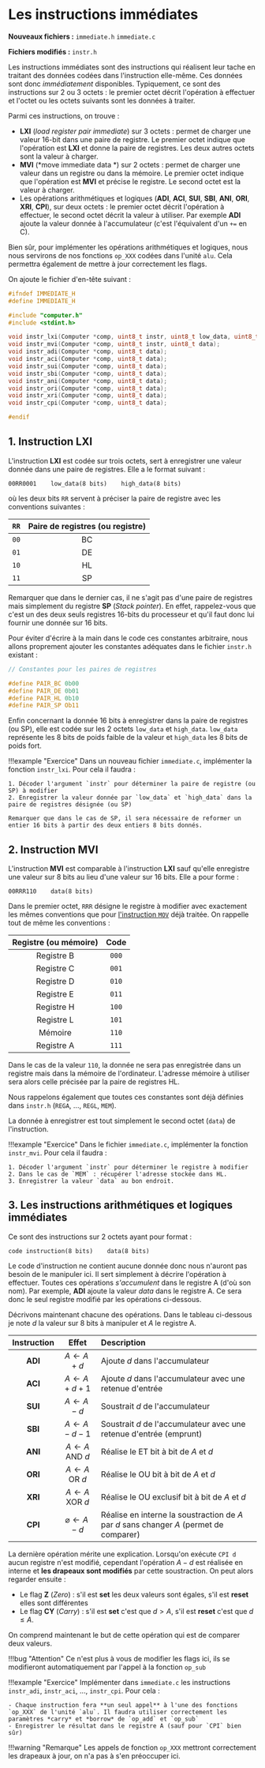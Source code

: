 # Les instructions immédiates

**Nouveaux fichiers :** `immediate.h` `immediate.c`

**Fichiers modifiés :** `instr.h`


Les instructions immédiates sont des instructions qui réalisent leur tache en traitant des données codées dans l'instruction elle-même. Ces données sont donc *immédiatement* disponibles. Typiquement, ce sont des instructions sur 2 ou 3 octets : le premier octet décrit l'opération à effectuer et l'octet ou les octets suivants sont les données à traiter.

Parmi ces instructions, on trouve :

- **LXI** (*load register pair immediate*) sur 3 octets : permet de charger une valeur 16-bit dans une paire de registre. Le premier octet indique que l'opération est **LXI** et donne la paire de registres. Les deux autres octets sont la valeur à charger.
- **MVI** (*move immediate data *) sur 2 octets : permet de charger une valeur dans un registre ou dans la mémoire. Le premier octet indique que l'opération est **MVI** et précise le registre. Le second octet est la valeur à charger.
- Les opérations arithmétiques et logiques (**ADI**, **ACI**, **SUI**, **SBI**, **ANI**, **ORI**, **XRI**, **CPI**), sur deux octets : le premier octet décrit l'opération à effectuer, le second octet décrit la valeur à utiliser. Par exemple **ADI** ajoute la valeur donnée à l'accumulateur (c'est l'équivalent d'un `+=` en C).

Bien sûr, pour implémenter les opérations arithmétiques et logiques, nous nous servirons de nos fonctions `op_XXX` codées dans l'unité `alu`. Cela permettra également de mettre à jour correctement les flags.

On ajoute le fichier d'en-tête suivant :
```c title="immediate.c"
#ifndef IMMEDIATE_H
#define IMMEDIATE_H

#include "computer.h"
#include <stdint.h>

void instr_lxi(Computer *comp, uint8_t instr, uint8_t low_data, uint8_t high_data);
void instr_mvi(Computer *comp, uint8_t instr, uint8_t data);
void instr_adi(Computer *comp, uint8_t data);
void instr_aci(Computer *comp, uint8_t data);
void instr_sui(Computer *comp, uint8_t data);
void instr_sbi(Computer *comp, uint8_t data);
void instr_ani(Computer *comp, uint8_t data);
void instr_ori(Computer *comp, uint8_t data);
void instr_xri(Computer *comp, uint8_t data);
void instr_cpi(Computer *comp, uint8_t data);

#endif

```

## 1. Instruction **LXI**

L'instruction **LXI** est codée sur trois octets, sert à enregistrer une valeur donnée dans une paire de registres. Elle a le format suivant :
```
00RR0001    low_data(8 bits)    high_data(8 bits)
```
où les deux bits `RR` servent à préciser la paire de registre avec les conventions suivantes :

| `RR` | Paire de registres (ou registre) |
| :-: | :-: |
| `00` | BC |
| `01` | DE |
| `10` | HL |
| `11` | SP |

Remarquer que dans le dernier cas, il ne s'agit pas d'une paire de registres mais simplement du registre **SP** (*Stack pointer*). En effet, rappelez-vous que c'est un des deux seuls registres 16-bits du processeur et qu'il faut donc lui fournir une donnée sur 16 bits.

Pour éviter d'écrire à la main dans le code ces constantes arbitraire, nous allons proprement ajouter les constantes adéquates dans le fichier `instr.h` existant :

```c title="instr.h"
// Constantes pour les paires de registres 

#define PAIR_BC 0b00
#define PAIR_DE 0b01
#define PAIR_HL 0b10
#define PAIR_SP Ob11
```

Enfin concernant la donnée 16 bits à enregistrer dans la paire de registres (ou SP), elle est codée sur les 2 octets `low_data` et `high_data`. `low_data` représente les 8 bits de poids faible de la valeur et `high_data` les 8 bits de poids fort.

!!!example "Exercice"
    Dans un nouveau fichier `immediate.c`, implémenter la fonction `instr_lxi`. Pour cela il faudra :

    1. Décoder l'argument `instr` pour déterminer la paire de registre (ou SP) à modifier
    2. Enregistrer la valeur donnée par `low_data` et `high_data` dans la paire de registres désignée (ou SP)

    Remarquer que dans le cas de SP, il sera nécessaire de reformer un entier 16 bits à partir des deux entiers 8 bits donnés.

## 2. Instruction **MVI**

L'instruction **MVI** est comparable à l'instruction **LXI** sauf qu'elle enregistre une valeur sur 8 bits au lieu d'une valeur sur 16 bits. Elle a pour forme :
```
00RRR110    data(8 bits)
```
Dans le premier octet, `RRR` désigne le registre à modifier avec exactement les mêmes conventions que pour [l'instruction `MOV`](../datatransfer/#1-linstruction-mov-move) déjà traitée. On rappelle tout de même les conventions :

| Registre (ou mémoire) | Code |
| :-: | :-: |
| Registre B | `000` |
| Registre C | `001` |
| Registre D | `010` |
| Registre E | `011` |
| Registre H | `100` |
| Registre L | `101` |
| Mémoire    | `110` |
| Registre A | `111` |

Dans le cas de la valeur `110`, la donnée ne sera pas enregistrée dans un registre mais dans la mémoire de l'ordinateur. L'adresse mémoire à utiliser sera alors celle précisée par la paire de registres HL.

Nous rappelons également que toutes ces constantes sont déjà définies dans `instr.h` (`REGA`, ..., `REGL`, `MEM`).

La donnée à enregistrer est tout simplement le second octet (`data`) de l'instruction.

!!!example "Exercice"
    Dans le fichier `immediate.c`, implémenter la fonction `instr_mvi`. Pour cela il faudra :

    1. Décoder l'argument `instr` pour déterminer le registre à modifier
    2. Dans le cas de `MEM` : récupérer l'adresse stockée dans HL.
    3. Enregistrer la valeur `data` au bon endroit.

## 3. Les instructions arithmétiques et logiques immédiates

Ce sont des instructions sur 2 octets ayant pour format :
```
code instruction(8 bits)    data(8 bits)
```
Le code d'instruction ne contient aucune donnée donc nous n'auront pas besoin de le manipuler ici. Il sert simplement à décrire l'opération à effectuer.
Toutes ces opérations *s'accumulent* dans le registre A (d'où son nom). Par exemple, **ADI** ajoute la valeur *data* dans le registre A. Ce sera donc le seul registre modifié par les opérations ci-dessous.

Décrivons maintenant chacune des opérations. Dans le tableau ci-dessous je note $d$ la valeur sur 8 bits à manipuler et $A$ le registre A.

| Instruction | Effet | Description |
| :-: | :-: | :- |
| **ADI** | $A \gets A + d$ | Ajoute $d$ dans l'accumulateur |
| **ACI** | $A \gets A + d + 1$ | Ajoute $d$ dans l'accumulateur avec une retenue d'entrée |
| **SUI** | $A \gets A - d$ | Soustrait $d$ de l'accumulateur |
| **SBI** | $A \gets A - d - 1$ | Soustrait $d$ de l'accumulateur avec une retenue d'entrée (emprunt) |
| **ANI** | $A \gets A \text{ AND } d$ | Réalise le ET bit à bit de $A$ et $d$|
| **ORI** | $A \gets A \text{ OR } d$ | Réalise le OU bit à bit de $A$ et $d$|
| **XRI** | $A \gets A \text{ XOR } d$ | Réalise le OU exclusif bit à bit de $A$ et $d$|
| **CPI** | $\varnothing \gets A - d$ | Réalise en interne la soustraction de $A$ par $d$ sans changer $A$ (permet de comparer) |

La dernière opération mérite une explication. Lorsqu'on exécute `CPI d` aucun registre n'est modifié, cependant l'opération $A - d$ est réalisée
en interne et **les drapeaux sont modifiés** par cette soustraction. On peut alors regarder ensuite :

- Le flag **Z** (*Zero*) : s'il est **set** les deux valeurs sont égales, s'il est **reset** elles sont différentes
- Le flag **CY** (*Carry*) : s'il est **set** c'est que $d > A$, s'il est **reset** c'est que $d \leq A$.

On comprend maintenant le but de cette opération qui est de comparer deux valeurs.

!!!bug "Attention"
    Ce n'est plus à vous de modifier les flags ici, ils se modifieront automatiquement par l'appel à la fonction `op_sub`

!!!example "Exercice"
    Implémenter dans `immediate.c` les instructions `instr_adi`, `instr_aci`, ..., `instr_cpi`. Pour cela :

    - Chaque instruction fera **un seul appel** à l'une des fonctions `op_XXX` de l'unité `alu`. Il faudra utiliser correctement les paramètres *carry* et *borrow* de `op_add` et `op_sub`
    - Enregistrer le résultat dans le registre A (sauf pour `CPI` bien sûr)

!!!warning "Remarque"
    Les appels de fonction `op_XXX` mettront correctement les drapeaux à jour, on n'a pas à s'en préoccuper ici.


